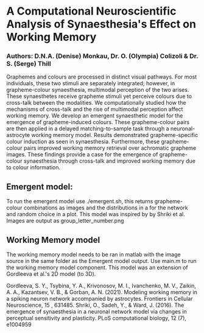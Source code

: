 # A Computational Neuroscientific Analysis of Synaesthesia's Effect on Working Memory
### Authors: D.N.A. (Denise) Monkau, Dr. O. (Olympia) Colizoli \& Dr. S. (Serge) Thill

Graphemes and colours are processed in distinct visual pathways. For most individuals, these two stimuli are separately integrated; however, in grapheme-colour synaesthesia, multimodal perception of the two arises. These synaesthetes receive grapheme stimuli yet perceive colours due to cross-talk between the modalities. We computationally studied how the mechanisms of cross-talk and the rise of multimodal perception affect working memory. We develop an emergent synaesthetic model for the emergence of grapheme-induced colours. These grapheme-colour pairs are then applied in a delayed matching-to-sample task through a neuronal-astrocyte working memory model. Results demonstrated grapheme-specific colour induction as seen in synaesthesia. Furthermore, these grapheme-colour pairs improved working memory retrieval over achromatic grapheme images. These findings provide a case for the emergence of grapheme-colour synaesthesia through cross-talk and improved working memory due to colour information.


## Emergent model:
To run the emergent model use ./emergent.sh, this returns grapheme-colour combinations as images and the distributions in a for the network and random choice in a plot. This model was inspired by by Shriki et al.
Images are output as  group_letter_number.png

## Working Memory model
The working memory model needs to be ran in matlab with the image source in the same folder as the Emergent model output.
Use main.m to run the working memory model component. This model was an extension of Gordleeva et al.'s 2D model (to 3D).

Gordleeva, S. Y., Tsybina, Y. A., Krivonosov, M. I., Ivanchenko, M. V., Zaikin, A. A., Kazantsev,
V. B., & Gorban, A. N. (2021). Modeling working memory in a spiking neuron network
accompanied by astrocytes. Frontiers in Cellular Neuroscience, 15 , 631485.
Shriki, O., Sadeh, Y., & Ward, J. (2016). The emergence of synaesthesia in a neuronal network
model via changes in perceptual sensitivity and plasticity. PLoS computational biology, 12 (7),
e1004959
